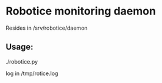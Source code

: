 Robotice monitoring daemon
==========================

Resides in /srv/robotice/daemon

Usage:
------

./robotice.py

log in /tmp/rotice.log

